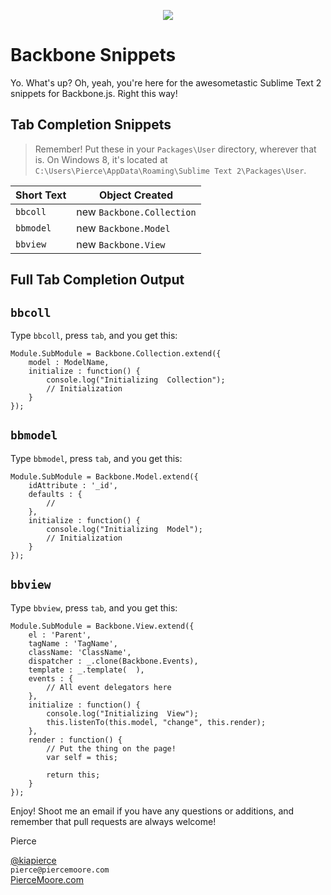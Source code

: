 <p align="center">
  <img src="http://i.imgur.com/9Mze1BM.png" />
</p>


Backbone Snippets
===

Yo. What's up? Oh, yeah, you're here for the awesometastic Sublime Text 2 snippets for Backbone.js. Right this way!

Tab Completion Snippets
---

> Remember! Put these in your `Packages\User` directory, wherever that is. On Windows 8, it's located at `C:\Users\Pierce\AppData\Roaming\Sublime Text 2\Packages\User`.

Short Text | Object Created  
-----------|--------------  
`bbcoll` | new `Backbone.Collection`  
`bbmodel` | new `Backbone.Model`  
`bbview` | new `Backbone.View`  

Full Tab Completion Output
---

`bbcoll`
---

Type `bbcoll`, press `tab`, and you get this:

	Module.SubModule = Backbone.Collection.extend({
		model : ModelName,
		initialize : function() {
			console.log("Initializing  Collection");
			// Initialization
		}
	});

`bbmodel`
---

Type `bbmodel`, press `tab`, and you get this:

	Module.SubModule = Backbone.Model.extend({
		idAttribute : '_id',
		defaults : {
			//
		},
		initialize : function() {
			console.log("Initializing  Model");
			// Initialization
		}
	});

`bbview`
---

Type `bbview`, press `tab`, and you get this:

	Module.SubModule = Backbone.View.extend({
		el : 'Parent',
		tagName : 'TagName',
		className: 'ClassName',
		dispatcher : _.clone(Backbone.Events),
		template : _.template(  ),
		events : {
			// All event delegators here
		},
		initialize : function() {
			console.log("Initializing  View");
			this.listenTo(this.model, "change", this.render);
		},
		render : function() {
			// Put the thing on the page!
			var self = this;

			return this;
		}
	});

Enjoy! Shoot me an email if you have any questions or additions, and remember that pull requests are always welcome!

Pierce 

[@kiapierce](http://www.twitter.com/kiapierce)  
`pierce@piercemoore.com`  
[PierceMoore.com](www.piercemoore.com)
